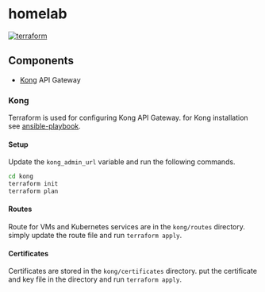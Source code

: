 # homelab
[![terraform](https://github.com/guyzsarun-lab/homelab/actions/workflows/terraform.yaml/badge.svg)](https://github.com/guyzsarun-lab/homelab/actions/workflows/terraform.yaml)

## Components
- [Kong](#kong-api-gateway) API Gateway

### Kong
Terraform is used for configuring Kong API Gateway. for Kong installation see [ansible-playbook](https://github.com/guyzsarun-lab/ansible).
#### Setup
Update the `kong_admin_url` variable and run the following commands.
```bash
cd kong
terraform init
terraform plan
```
#### Routes
Route for VMs and Kubernetes services are in the `kong/routes` directory. simply update the route file and run `terraform apply`.
#### Certificates
Certificates are stored in the `kong/certificates` directory. put the certificate and key file in the directory and run `terraform apply`.